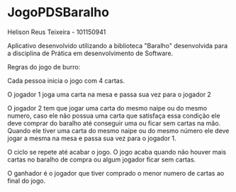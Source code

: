 JogoPDSBaralho
==============

Helison Reus Teixeira - 101150941

Aplicativo desenvolvido utilizando a biblioteca "Baralho" desenvolvida para a disciplina de Prática em desenvolvimento de Software.


Regras do jogo de burro:

Cada pessoa inicia o jogo com 4 cartas.

O jogador 1 joga uma carta na mesa e passa sua vez para o jogador 2

O jogador 2 tem que jogar uma carta do mesmo naipe ou do mesmo numero, caso ele não possua uma carta que satisfaça essa condição ele deve comprar do baralho até conseguir uma ou ficar sem cartas na mão. Quando ele tiver uma carta do mesmo naipe ou do mesmo número ele deve jogar a mesma na mesa e passa sua vez para o jogador 1.

O ciclo se repete até acabar o jogo. O jogo acaba quando não houver mais cartas no baralho de compra ou algum jogador ficar sem cartas.

O ganhador é o jogador que tiver comprado o menor numero de cartas ao final do jogo.